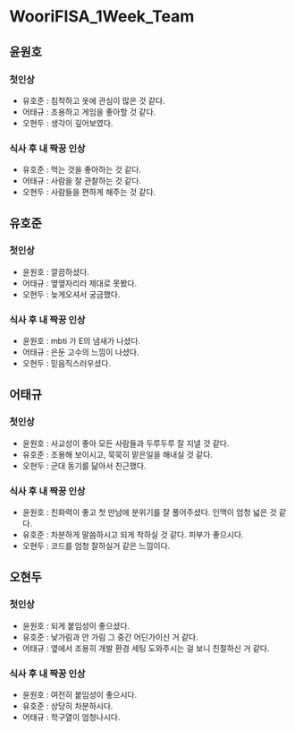 # WooriFISA_1Week_Team

## 윤원호

### 첫인상
- 유호준 : 침착하고 옷에 관심이 많은 것 같다.
- 어태규 : 조용하고 게임을 좋아할 것 같다.
- 오현두 : 생각이 깊어보였다.

### 식사 후 내 짝꿍 인상
- 유호준 : 먹는 것을 좋아하는 것 같다.
- 어태규 : 사람을 잘 관찰하는 것 같다.
- 오현두 : 사람들을 편하게 해주는 것 같다.

## 유호준

### 첫인상
- 윤원호 : 깔끔하셨다.
- 어태규 : 옆옆자리라 제대로 못봤다.
- 오현두 : 늦게오셔서 궁금했다.

### 식사 후 내 짝꿍 인상
- 윤원호 : mbti 가 E의 냄새가 나셨다. 
- 어태규 : 은둔 고수의 느낌이 나셨다.
- 오현두 : 믿음직스러우셨다. 

## 어태규

### 첫인상
- 윤원호 : 사교성이 좋아 모든 사람들과 두루두루 잘 지낼 것 같다.
- 유호준 : 조용해 보이시고, 묵묵히 맡은일을 해내실 것 같다.
- 오현두 : 군대 동기를 닮아서 친근했다.

### 식사 후 내 짝꿍 인상
- 윤원호 : 친화력이 좋고 첫 만남에 분위기를 잘 풀어주셨다. 인맥이 엄청 넓은 것 같다.
- 유호준 : 차분하게 말씀하시고 되게 착하실 것 같다. 피부가 좋으시다.
- 오현두 : 코드를 엄청 잘하실거 같은 느낌이다.

## 오현두

### 첫인상
- 윤원호 : 되게 붙임성이 좋으셨다.
- 유호준 : 낯가림과 안 가림 그 중간 어딘가이신 거 같다.
- 어태규 : 옆에서 조용히 개발 환경 세팅 도와주시는 걸 보니 친절하신 거 같다.

### 식사 후 내 짝꿍 인상
- 윤원호 : 여전히 붙임성이 좋으시다.
- 유호준 : 상당히 차분하시다.
- 어태규 : 학구열이 엄청나시다.

